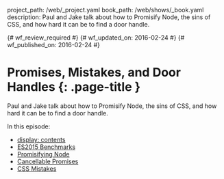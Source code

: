 project_path: /web/_project.yaml
book_path: /web/shows/_book.yaml
description: Paul and Jake talk about how to Promisify Node, the sins of CSS, and how hard it can be to find a door handle.

{# wf_review_required #}
{# wf_updated_on: 2016-02-24 #}
{# wf_published_on: 2016-02-24 #}

# Promises, Mistakes, and Door Handles {: .page-title }



Paul and Jake talk about how to Promisify Node, the sins of CSS, and how hard it can be to find a door handle.

In this episode:

* [display: contents](https://developer.mozilla.org/en-US/docs/Web/CSS/display)
* [ES2015 Benchmarks](https://kpdecker.github.io/six-speed/)
* [Promisifying Node](https://github.com/nodejs/node/pull/5020)
* [Cancellable Promises](https://github.com/domenic/cancelable-promise/blob/master/Third%20State.md)
* [CSS Mistakes](https://wiki.csswg.org/ideas/mistakes)

